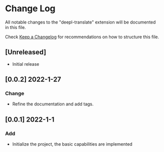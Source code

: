 # Change Log

All notable changes to the "deepl-translate" extension will be documented in this file.

Check [Keep a Changelog](http://keepachangelog.com/) for recommendations on how to structure this file.

## [Unreleased]

- Initial release


## [0.0.2] 2022-1-27
### Change
 - Refine the documentation and add tags.

## [0.0.1] 2022-1-1
### Add
 - Initialize the project, the basic capabilities are implemented